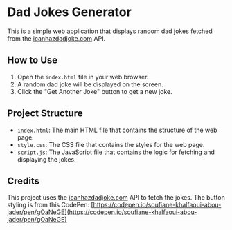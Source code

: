 # Dad Jokes Generator

This is a simple web application that displays random dad jokes fetched from the [icanhazdadjoke.com](https://icanhazdadjoke.com/) API.

## How to Use

1. Open the `index.html` file in your web browser.
2. A random dad joke will be displayed on the screen.
3. Click the "Get Another Joke" button to get a new joke.

## Project Structure

- `index.html`: The main HTML file that contains the structure of the web page.
- `style.css`: The CSS file that contains the styles for the web page.
- `script.js`: The JavaScript file that contains the logic for fetching and displaying the jokes.

## Credits

This project uses the [icanhazdadjoke.com](https://icanhazdadjoke.com/) API to fetch the jokes.
The button styling is from this CodePen: [https://codepen.io/soufiane-khalfaoui-abou-jader/pen/gOaNeGE](https://codepen.io/soufiane-khalfaoui-abou-jader/pen/gOaNeGE)
